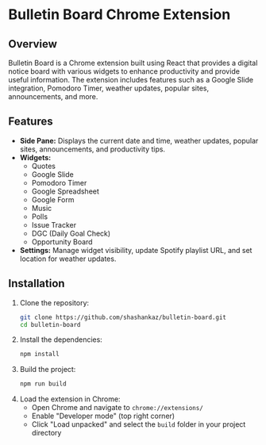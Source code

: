 # Bulletin Board Chrome Extension

## Overview
Bulletin Board is a Chrome extension built using React that provides a digital notice board with various widgets to enhance productivity and provide useful information. The extension includes features such as a Google Slide integration, Pomodoro Timer, weather updates, popular sites, announcements, and more.

## Features
- **Side Pane:** Displays the current date and time, weather updates, popular sites, announcements, and productivity tips.
- **Widgets:**
  - Quotes
  - Google Slide
  - Pomodoro Timer
  - Google Spreadsheet
  - Google Form
  - Music
  - Polls
  - Issue Tracker
  - DGC (Daily Goal Check)
  - Opportunity Board
- **Settings:** Manage widget visibility, update Spotify playlist URL, and set location for weather updates.

## Installation
1. Clone the repository:
   ```bash
   git clone https://github.com/shashankaz/bulletin-board.git
   cd bulletin-board
   ```
2. Install the dependencies:
   ```bash
   npm install
   ```
3. Build the project:
   ```bash
   npm run build
   ```
4. Load the extension in Chrome:
   - Open Chrome and navigate to `chrome://extensions/`
   - Enable "Developer mode" (top right corner)
   - Click "Load unpacked" and select the `build` folder in your project directory
